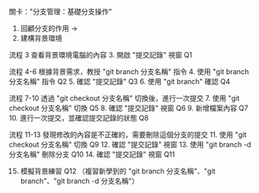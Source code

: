 關卡："分支管理：基礎分支操作"


1. 回顧分支的作用 ->
2. 建構背景環境

流程 3 查看背景環境電腦的內容
3. 開啟 "提交記錄" 視窗     Q1
   
流程 4-6 根據背景需求，教授 "git branch 分支名稱" 指令
4. 使用 "git branch 分支名稱" 指令  Q2
5. 確認 "提交記錄"                 Q3
6. 使用 "git branch" 確認          Q4

流程 7-10 透過 "git checkout 分支名稱" 切換後，進行一次提交
7.   使用 "git checkout 分支名稱" 切換   Q5
8.   確認 "提交記錄" 視窗                Q6
9.   新增檔案內容                        Q7
10.  進行一次提交，並確認提交記錄的狀態    Q8

流程 11-13 發現修改的內容是不正確的，需要刪除這個分支的提交
11.  使用 "git checkout 分支名稱" 切換     Q9
12.  確認 "提交記錄" 視窗
13.  使用 "git branch -d 分支名稱" 刪除分支  Q10
14.  確認 "提交記錄" 視窗      Q11

15. 模擬背景練習   Q12 
    （複習新學到的 "git branch 分支名稱"、"git branch"、"git branch -d 分支名稱"）